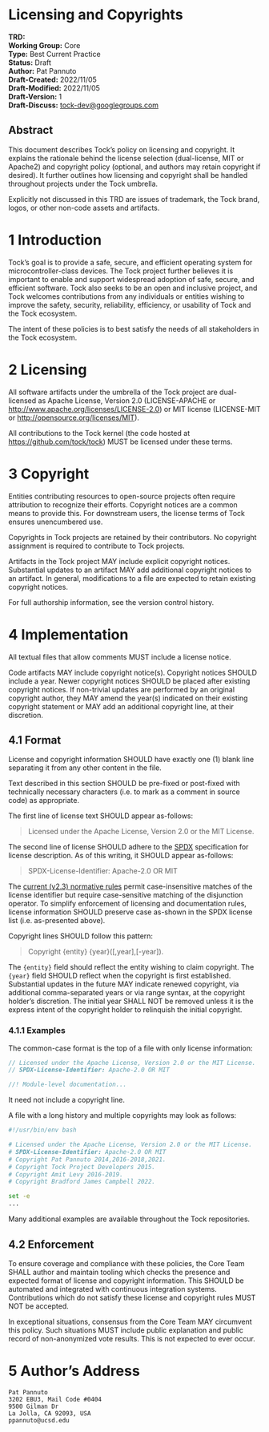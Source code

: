 Licensing and Copyrights
========================================

**TRD:** <br/>
**Working Group:** Core<br/>
**Type:** Best Current Practice<br/>
**Status:** Draft <br/>
**Author:** Pat Pannuto<br/>
**Draft-Created:** 2022/11/05 <br/>
**Draft-Modified:** 2022/11/05 <br/>
**Draft-Version:** 1 <br/>
**Draft-Discuss:** tock-dev@googlegroups.com<br/>

Abstract
--------

This document describes Tock’s policy on licensing and copyright. It explains
the rationale behind the license selection (dual-license, MIT or Apache2) and
copyright policy (optional, and authors may retain copyright if desired). It
further outlines how licensing and copyright shall be handled throughout
projects under the Tock umbrella.

Explicitly not discussed in this TRD are issues of trademark, the Tock brand,
logos, or other non-code assets and artifacts.


1 Introduction
==============

Tock’s goal is to provide a safe, secure, and efficient operating system for
microcontroller-class devices. The Tock project further believes it is
important to enable and support widespread adoption of safe, secure, and
efficient software. Tock also seeks to be an open and inclusive project, and
Tock welcomes contributions from any individuals or entities wishing to
improve the safety, security, reliability, efficiency, or usability of Tock
and the Tock ecosystem.

The intent of these policies is to best satisfy the needs of all stakeholders
in the Tock ecosystem.


2 Licensing
===========

All software artifacts under the umbrella of the Tock project are
dual-licensed as Apache License, Version 2.0 (LICENSE-APACHE or
http://www.apache.org/licenses/LICENSE-2.0) or MIT license (LICENSE-MIT or
http://opensource.org/licenses/MIT).

All contributions to the Tock kernel (the code hosted at
https://github.com/tock/tock) MUST be licensed under these terms.


3 Copyright
===========

Entities contributing resources to open-source projects often require
attribution to recognize their efforts. Copyright notices are a common means to
provide this. For downstream users, the license terms of Tock ensures
unencumbered use.

Copyrights in Tock projects are retained by their contributors. No
copyright assignment is required to contribute to Tock projects.

Artifacts in the Tock project MAY include explicit copyright notices.
Substantial updates to an artifact MAY add additional copyright notices to an
artifact. In general, modifications to a file are expected to retain existing
copyright notices.

For full authorship information, see the version control history.


4 Implementation
================

All textual files that allow comments MUST include a license notice.

Code artifacts MAY include copyright notice(s). Copyright notices SHOULD
include a year. Newer copyright notices SHOULD be placed after existing
copyright notices. If non-trivial updates are performed by an original
copyright author, they MAY amend the year(s) indicated on their existing
copyright statement or MAY add an additional copyright line, at their
discretion.


4.1 Format
----------

License and copyright information SHOULD have exactly one (1) blank line
separating it from any other content in the file.

Text described in this section SHOULD be pre-fixed or post-fixed with
technically necessary characters (i.e. to mark as a comment in source
code) as appropriate.

The first line of license text SHOULD appear as-follows:

> Licensed under the Apache License, Version 2.0 or the MIT License.

The second line of license SHOULD adhere to the [SPDX](https//spdx.dev)
specification for license description. As of this writing, it SHOULD
appear as-follows:

> SPDX-License-Identifier: Apache-2.0 OR MIT

The [current (v2.3) normative
rules](https://spdx.github.io/spdx-spec/v2.3/SPDX-license-expressions/) permit
case-insensitive matches of the license identifier but require case-sensitive
matching of the disjunction operator. To simplify enforcement of licensing and
documentation rules, license information SHOULD preserve case as-shown in the
SPDX license list (i.e. as-presented above).

Copyright lines SHOULD follow this pattern:

> Copyright {entity} {year}([,year],[-year]).

The `{entity}` field should reflect the entity wishing to claim copyright. The
`{year}` field SHOULD reflect when the copyright is first established.
Substantial updates in the future MAY indicate renewed copyright, via additional
comma-separated years or via range syntax, at the copyright holder’s discretion.
The initial year SHALL NOT be removed unless it is the express intent of the
copyright holder to relinquish the initial copyright.


### 4.1.1 Examples

The common-case format is the top of a file with only license information:

```rust
// Licensed under the Apache License, Version 2.0 or the MIT License.
// SPDX-License-Identifier: Apache-2.0 OR MIT

//! Module-level documentation...
```

It need not include a copyright line.

A file with a long history and multiple copyrights may look as follows:

```bash
#!/usr/bin/env bash

# Licensed under the Apache License, Version 2.0 or the MIT License.
# SPDX-License-Identifier: Apache-2.0 OR MIT
# Copyright Pat Pannuto 2014,2016-2018,2021.
# Copyright Tock Project Developers 2015.
# Copyright Amit Levy 2016-2019.
# Copyright Bradford James Campbell 2022.

set -e
...
```

Many additional examples are available throughout the Tock repositories.


4.2 Enforcement
---------------

To ensure coverage and compliance with these policies, the Core Team
SHALL author and maintain tooling which checks the presence and expected
format of license and copyright information. This SHOULD be automated and
integrated with continuous integration systems. Contributions which do
not satisfy these license and copyright rules MUST NOT be accepted.

In exceptional situations, consensus from the Core Team MAY circumvent
this policy. Such situations MUST include public explanation and public
record of non-anonymized vote results. This is not expected to ever occur.


5 Author’s Address
==================

    Pat Pannuto
    3202 EBU3, Mail Code #0404
    9500 Gilman Dr
    La Jolla, CA 92093, USA
    ppannuto@ucsd.edu
